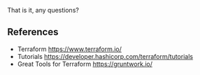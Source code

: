 That is it, any questions?

## References

- Terraform <https://www.terraform.io/>
- Tutorials <https://developer.hashicorp.com/terraform/tutorials>
- Great Tools for Terraform <https://gruntwork.io/>